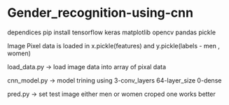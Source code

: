 # Gender_recognition-using-cnn
dependices pip install tensorflow keras matplotlib opencv pandas pickle 

Image Pixel data is loaded in x.pickle(features) and y.pickle(labels - men , women) 

load_data.py -> load image data into array of pixal data 

cnn_model.py -> model trining using 3-conv_layers 64-layer_size 0-dense

pred.py -> set test image either men or women croped one works better
